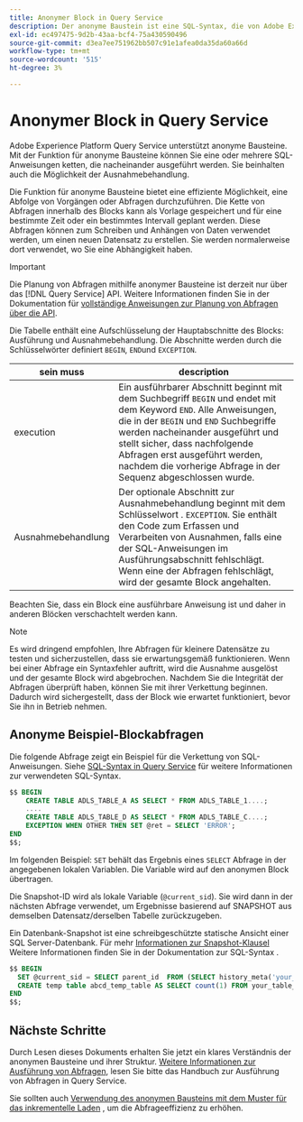 ```yaml
---
title: Anonymer Block in Query Service
description: Der anonyme Baustein ist eine SQL-Syntax, die von Adobe Experience Platform Query Service unterstützt wird und mit der Abfragen effizient ausgeführt werden können.
exl-id: ec497475-9d2b-43aa-bcf4-75a430590496
source-git-commit: d3ea7ee751962bb507c91e1afea0da35da60a66d
workflow-type: tm+mt
source-wordcount: '515'
ht-degree: 3%

---
```


# Anonymer Block in Query Service

Adobe Experience Platform Query Service unterstützt anonyme Bausteine. Mit der Funktion für anonyme Bausteine können Sie eine oder mehrere SQL-Anweisungen ketten, die nacheinander ausgeführt werden. Sie beinhalten auch die Möglichkeit der Ausnahmebehandlung.

Die Funktion für anonyme Bausteine bietet eine effiziente Möglichkeit, eine Abfolge von Vorgängen oder Abfragen durchzuführen. Die Kette von Abfragen innerhalb des Blocks kann als Vorlage gespeichert und für eine bestimmte Zeit oder ein bestimmtes Intervall geplant werden. Diese Abfragen können zum Schreiben und Anhängen von Daten verwendet werden, um einen neuen Datensatz zu erstellen. Sie werden normalerweise dort verwendet, wo Sie eine Abhängigkeit haben.

>[!IMPORTANT]
>
>Die Planung von Abfragen mithilfe anonymer Bausteine ist derzeit nur über das [!DNL Query Service] API. Weitere Informationen finden Sie in der Dokumentation für [vollständige Anweisungen zur Planung von Abfragen über die API](../api/scheduled-queries.md).

Die Tabelle enthält eine Aufschlüsselung der Hauptabschnitte des Blocks: Ausführung und Ausnahmebehandlung. Die Abschnitte werden durch die Schlüsselwörter definiert `BEGIN`, `END`und `EXCEPTION`.

| sein muss | description |
|---|---|
| execution | Ein ausführbarer Abschnitt beginnt mit dem Suchbegriff `BEGIN` und endet mit dem Keyword `END`. Alle Anweisungen, die in der `BEGIN` und `END` Suchbegriffe werden nacheinander ausgeführt und stellt sicher, dass nachfolgende Abfragen erst ausgeführt werden, nachdem die vorherige Abfrage in der Sequenz abgeschlossen wurde. |
| Ausnahmebehandlung | Der optionale Abschnitt zur Ausnahmebehandlung beginnt mit dem Schlüsselwort . `EXCEPTION`. Sie enthält den Code zum Erfassen und Verarbeiten von Ausnahmen, falls eine der SQL-Anweisungen im Ausführungsabschnitt fehlschlägt. Wenn eine der Abfragen fehlschlägt, wird der gesamte Block angehalten. |

Beachten Sie, dass ein Block eine ausführbare Anweisung ist und daher in anderen Blöcken verschachtelt werden kann.

>[!NOTE]
>
> Es wird dringend empfohlen, Ihre Abfragen für kleinere Datensätze zu testen und sicherzustellen, dass sie erwartungsgemäß funktionieren. Wenn bei einer Abfrage ein Syntaxfehler auftritt, wird die Ausnahme ausgelöst und der gesamte Block wird abgebrochen. Nachdem Sie die Integrität der Abfragen überprüft haben, können Sie mit ihrer Verkettung beginnen. Dadurch wird sichergestellt, dass der Block wie erwartet funktioniert, bevor Sie ihn in Betrieb nehmen.

## Anonyme Beispiel-Blockabfragen

Die folgende Abfrage zeigt ein Beispiel für die Verkettung von SQL-Anweisungen. Siehe [SQL-Syntax in Query Service](../sql/syntax.md) für weitere Informationen zur verwendeten SQL-Syntax.

```SQL
$$ BEGIN
    CREATE TABLE ADLS_TABLE_A AS SELECT * FROM ADLS_TABLE_1....;
    ....
    CREATE TABLE ADLS_TABLE_D AS SELECT * FROM ADLS_TABLE_C....; 
    EXCEPTION WHEN OTHER THEN SET @ret = SELECT 'ERROR';
END
$$;
```

Im folgenden Beispiel: `SET` behält das Ergebnis eines `SELECT` Abfrage in der angegebenen lokalen Variablen. Die Variable wird auf den anonymen Block übertragen.

Die Snapshot-ID wird als lokale Variable (`@current_sid`). Sie wird dann in der nächsten Abfrage verwendet, um Ergebnisse basierend auf SNAPSHOT aus demselben Datensatz/derselben Tabelle zurückzugeben.

Ein Datenbank-Snapshot ist eine schreibgeschützte statische Ansicht einer SQL Server-Datenbank. Für mehr [Informationen zur Snapshot-Klausel](../sql/syntax.md#SNAPSHOT-clause) Weitere Informationen finden Sie in der Dokumentation zur SQL-Syntax .

```SQL
$$ BEGIN                                             
  SET @current_sid = SELECT parent_id  FROM (SELECT history_meta('your_table_name')) WHERE  is_current = true;
  CREATE temp table abcd_temp_table AS SELECT count(1) FROM your_table_name  SNAPSHOT SINCE @current_sid;                                                                                           
END
$$;
```

## Nächste Schritte

Durch Lesen dieses Dokuments erhalten Sie jetzt ein klares Verständnis der anonymen Bausteine und ihrer Struktur. [Weitere Informationen zur Ausführung von Abfragen](../best-practices/writing-queries.md), lesen Sie bitte das Handbuch zur Ausführung von Abfragen in Query Service.

Sie sollten auch [Verwendung des anonymen Bausteins mit dem Muster für das inkrementelle Laden](./incremental-load.md) , um die Abfrageeffizienz zu erhöhen.
